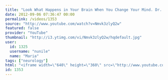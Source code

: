 ```yaml
---
title: "Look What Happens in Your Brain When You Change Your Mind. Dr. Joe Despenza"
date: 2012-09-06 07:36:47 00:00
permalink: /videos/1353
source: "http://www.youtube.com/watch?v=Nmvk3zlyQ2w"
featured: false
provider: "YouTube"
thumbnail: "http://i3.ytimg.com/vi/Nmvk3zlyQ2w/hqdefault.jpg"
user:
  id: 1325
  username: "nunile"
  name: "Maria"
tags: ["neurology"]
html: "<iframe width=\"640\" height=\"360\" src=\"http://www.youtube.com/embed/Nmvk3zlyQ2w?wmode=transparent&fs=1&feature=oembed\" frameborder=\"0\" allowfullscreen></iframe>"
id: 1353
---
```


